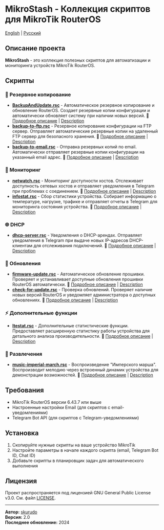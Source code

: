 # MikroStash - Коллекция скриптов для MikroTik RouterOS

[English](README_EN.md) | [Русский](README.md)

## Описание проекта

**MikroStash** - это коллекция полезных скриптов для автоматизации и мониторинга устройств MikroTik RouterOS.

## Скрипты

### 🔄 Резервное копирование
- **[BackupAndUpdate.rsc](BackupAndUpdate.rsc)** - Автоматическое резервное копирование и обновление RouterOS. Создает резервные копии конфигурации и автоматически обновляет систему при наличии новых версий. 📖 [Подробное описание](BackupAndUpdate_DESCRIPTION.md) | [Description](BackupAndUpdate_DESCRIPTION_EN.md)
- **[backup-to-ftp.rsc](backup-to-ftp.rsc)** - Резервное копирование конфигурации на FTP сервер. Отправляет автоматические резервные копии на удаленный FTP сервер для безопасного хранения. 📖 [Подробное описание](backup-to-ftp_DESCRIPTION.md) | [Description](backup-to-ftp_DESCRIPTION_EN.md)
- **[backup-to-email.rsc](backup-to-email.rsc)** - Отправка резервных копий по email. Автоматически отправляет резервные копии конфигурации на указанный email адрес. 📖 [Подробное описание](backup-to-email_DESCRIPTION.md) | [Description](backup-to-email_DESCRIPTION_EN.md)

### 📡 Мониторинг
- **[netwatch.rsc](netwatch.rsc)** - Мониторинг доступности хостов. Отслеживает доступность сетевых хостов и отправляет уведомления в Telegram при проблемах с соединением. 📖 [Подробное описание](netwatch_DESCRIPTION.md) | [Description](netwatch_DESCRIPTION_EN.md)
- **[infostat.rsc](infostat.rsc)** - Сбор статистики устройства. Собирает информацию о температуре, нагрузке, трафике и отправляет отчеты в Telegram для мониторинга состояния устройства. 📖 [Подробное описание](infostat_DESCRIPTION.md) | [Description](infostat_DESCRIPTION_EN.md)

### 🌐 DHCP
- **[dhcp-server.rsc](dhcp-server.rsc)** - Уведомления о DHCP-арендах. Отправляет уведомления в Telegram при выдаче новых IP-адресов DHCP-клиентам для отслеживания подключений. 📖 [Подробное описание](dhcp-server_DESCRIPTION.md) | [Description](dhcp-server_DESCRIPTION_EN.md)

### 🔧 Обновления
- **[firmware-update.rsc](firmware-update.rsc)** - Автоматическое обновление прошивки. Проверяет и устанавливает доступные обновления прошивки RouterOS автоматически. 📖 [Подробное описание](firmware-update_DESCRIPTION.md) | [Description](firmware-update_DESCRIPTION_EN.md)
- **[check-for-update.rsc](check-for-update.rsc)** - Проверка обновлений. Проверяет наличие новых версий RouterOS и уведомляет администратора о доступных обновлениях. 📖 [Подробное описание](check-for-update_DESCRIPTION.md) | [Description](check-for-update_DESCRIPTION_EN.md)

### ⚡ Дополнительные функции
- **[ltestat.rsc](ltestat.rsc)** - Дополнительные статистические функции. Предоставляет расширенную статистику работы устройства для детального анализа производительности. 📖 [Подробное описание](ltestat_DESCRIPTION.md) | [Description](ltestat_DESCRIPTION_EN.md)

### 🎵 Развлечения
- **[music-imperial-march.rsc](music-imperial-march.rsc)** - Воспроизведение "Имперского марша". Воспроизводит мелодию через встроенный динамик устройства для демонстрации возможностей. 📖 [Подробное описание](music-imperial-march_DESCRIPTION.md) | [Description](music-imperial-march_DESCRIPTION_EN.md)

## Требования

- MikroTik RouterOS версии 6.43.7 или выше
- Настроенные настройки Email (для скриптов с email-уведомлениями)
- Telegram Bot API (для скриптов с Telegram-уведомлениями)

## Установка

1. Скопируйте нужные скрипты на ваше устройство MikroTik
2. Настройте параметры в начале каждого скрипта (email, Telegram Bot ID, Chat ID)
3. Добавьте скрипты в планировщик задач для автоматического выполнения

## Лицензия

Проект распространяется под лицензией GNU General Public License v3.0. См. файл [LICENSE](LICENSE).

---

**Автор:** [skurudo](https://github.com/skurudo)  
**Версия:** 2.0  
**Последнее обновление:** 2024
